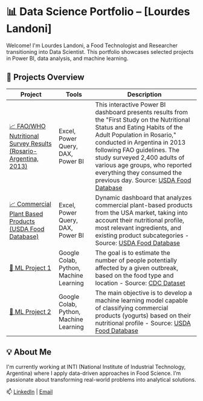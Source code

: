 # 📊 Data Science Portfolio – [Lourdes Landoni]

Welcome! I'm Lourdes Landoni, a Food Technologist and Researcher transitioning into Data Scientist. This portfolio showcases selected projects in Power BI, data analysis, and machine learning.

## 🔹 Projects Overview

| Project | Tools | Description |
|--------|-------|-------------|
| [📈 FAO/WHO Nutritional Survey Results (Rosario-Argentina, 2013) ](https://github.com/lourdeslandoni/encuesta-nutri-fao-2013) | Excel, Power Query, DAX, Power BI | This interactive Power BI dashboard presents results from the "First Study on the Nutritional Status and Eating Habits of the Adult Population in Rosario," conducted in Argentina in 2013 following FAO guidelines. The study surveyed 2,400 adults of various age groups, who reported everything they consumed the previous day. Source: [USDA Food Database](https://www.fao.org/gift-individual-food-consumption/data/en) |
| [📈 Commercial Plant Based Products (USDA Food Database)](xxxx) | Excel, Power Query, DAX, Power BI | Dynamic dashboard that analyzes commercial plant-based products from the USA market, taking into account their nutritional profile, most relevant ingredients, and existing product subcategories - Source: [USDA Food Database](https://fdc.nal.usda.gov/food-search?type=Branded&query=plant%20based) |
| [🤖 ML Project 1](https://colab.research.google.com/drive/1f2SlpYb-pEYbSML5PFCVI2G-MS9qQRi2?usp=sharing) | Google Colab, Python, Machine Learning | The goal is to estimate the number of people potentially affected by a given outbreak, based on the food type and location - Source: [CDC Dataset](https://www.kaggle.com/datasets/cdc/foodborne-diseases)|
| [🔬 ML Project 2](https://colab.research.google.com/drive/1ITmdIvMsQxe2l6tvBB49sIxxJsZ5vQqg?usp=sharing) | Google Colab, Python, Machine Learning | The main objective is to develop a machine learning model capable of classifying commercial products (yogurts) based on their nutritional profile - Source: [USDA Food Database](https://fdc.nal.usda.gov/food-search?type=Branded&query=yogurt)|

## 💡 About Me

I'm currently working at INTI (National Institute of Industrial Technology, Argentina) where I apply data-driven approaches in Food Science. I’m passionate about transforming real-world problems into analytical solutions.

📫 [LinkedIn](https://www.linkedin.com/in/lourdes-landonil) | [Email](lourdeslandoni@gmail.com)
